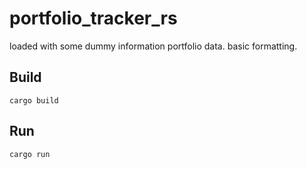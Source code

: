 # portfolio_tracker_rs

loaded with some dummy information portfolio data. basic formatting.


## Build
```cargo build```

## Run
```cargo run```
